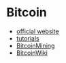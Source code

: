 # Bitcoin

- [official website](https://bitcoin.org/zh_CN/)
- [tutorials](https://www.weusecoins.com/)
- [BitcoinMining](https://www.bitcoinmining.com/)
- [BitcoinWiki](https://zh-cn.bitcoin.it/wiki/%E9%A6%96%E9%A1%B5)
